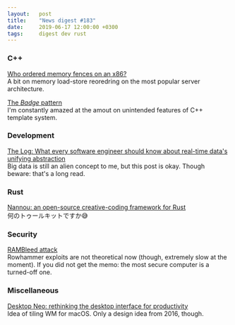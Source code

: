 ```yaml
---
layout:   post
title:    "News digest #183"
date:     2019-06-17 12:00:00 +0300
tags:     digest dev rust
---
```


<!--
It seems that 17th day of month slowly becomes more and more significant for me.
-->

### C++

[Who ordered memory fences on an x86?](https://bartoszmilewski.com/2008/11/05/who-ordered-memory-fences-on-an-x86/)<br/>
A bit on memory load-store reoredring on the most popular server architecture.

[The _Badge_ pattern](https://awesomekling.github.io/Serenity-C++-patterns-The-Badge/)<br/>
I'm constantly amazed at the amout on unintended features of C++ template system.

### Development

[The Log: What every software engineer should know about real-time data's unifying abstraction](https://engineering.linkedin.com/distributed-systems/log-what-every-software-engineer-should-know-about-real-time-datas-unifying)<br/>
Big data is still an alien concept to me, but this post is okay. Though beware: that's a long read.

### Rust

[Nannou: an open-source creative-coding framework for Rust](https://nannou.cc/)<br/>
何のトゥールキットですか😅

### Security

[RAMBleed attack](https://rambleed.com/)<br/>
Rowhammer exploits are not theoretical now (though, extremely slow at the moment).
If you did not get the memo: the most secure computer is a turned-off one.

### Miscellaneous

[Desktop Neo: rethinking the desktop interface for productivity](https://desktopneo.com/)<br/>
Idea of tiling WM for macOS. Only a design idea from 2016, though.

